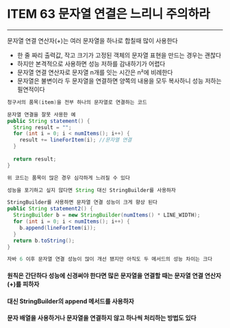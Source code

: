 # ITEM 63 문자열 연결은 느리니 주의하라

--------------------------------------------

문자열 연결 연산자(+)는 여러 문자열을 하나로 합칠때 많이 사용한다
* 한 줄 짜리 출력값, 작고 크기가 고정된 객체의 문자열 표현을 만드는 경우는 괜찮다
* 하지만 본격적으로 사용하면 성능 저하를 감내하기가 어렵다
* 문자열 연결 연산자로 문자열 n개를 잇는 시간은 n²에 비례한다
* 문자열은 불변이라 두 문자열을 연결하면 양쪽의 내용을 모두 복사하니 성능 저하는 필연적이다

```` java
청구서의 품목(item)을 전부 하나의 문자열로 연결하는 코드

문자열 연결을 잘못 사용한 예
public String statement() {
  String result = "";
  for (int i = 0; i < numItems(); i++) {
    result += lineForItem(i); //문자열 연결
  }
  
  return result;
}

위 코드는 품목이 많은 경우 심각하게 느려질 수 있다

성능을 포기하고 싶지 않다면 String 대신 StringBuilder를 사용하자

StringBuilder를 사용하면 문자열 연결 성능이 크게 향상 된다
public String statement2() {
  StringBuilder b = new StringBuilder(numItems() * LINE_WIDTH); 
  for (int i = 0; i < numItems(); i++) {
    b.append(lineForItem(i));
  }
  return b.toString();
}

자바 6 이후 문자열 연결 성능이 많이 개선 됐지만 아직도 두 메서드의 성능 차이는 크다
````

#### 원칙은 간단하다 성능에 신경써야 한다면 많은 문자열을 연결할 때는 문자열 연결 연산자(+)를 피하자
#### 대신 StringBuilder의 append 메서드를 사용하자
#### 문자 배열을 사용하거나 문자열을 연결하지 않고 하나씩 처리하는 방법도 있다